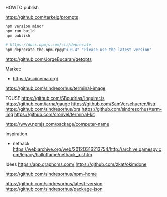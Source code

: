 
HOWTO publish

https://github.com/terkelg/prompts

``` bash
npm version minor
npm run build
npm publish

# https://docs.npmjs.com/cli/deprecate
npm deprecate the-npm-rpg@"< 0.4" "Please use the latest version"
```

https://github.com/JorgeBucaran/getopts

Market:
* https://asciinema.org/

https://github.com/sindresorhus/terminal-image

TOUSE
https://github.com/SBoudrias/Inquirer.js
https://github.com/iarna/gauge
https://github.com/SamVerschueren/listr
https://github.com/sindresorhus/ora
https://github.com/sindresorhus/term-img
https://github.com/cronvel/terminal-kit


https://www.npmjs.com/package/computer-name

Inspiration
* nethack https://web.archive.org/web/20120316213754/http://archive.gamespy.com/legacy/halloffame/nethack_a.shtm


Idées
https://app.graphcms.com/
https://github.com/zkat/okimdone



https://github.com/sindresorhus/npm-home

https://github.com/sindresorhus/latest-version
https://github.com/sindresorhus/package-json

